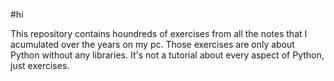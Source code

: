 #hi

This repository contains houndreds of exercises from all the notes that I acumulated over the years on my pc.
Those exercises are only about Python without any libraries.
It's not a tutorial about every aspect of Python, just exercises.
